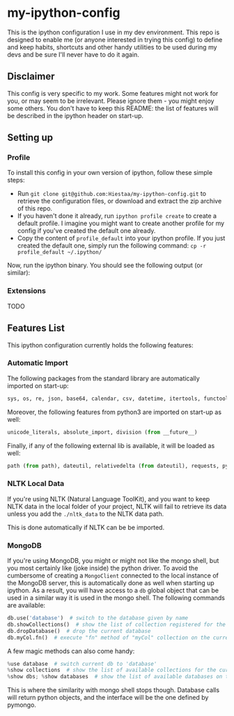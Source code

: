 # my-ipython-config

This is the ipython configuration I use in my dev environment.
This repo is designed to enable me (or anyone interested in trying this config) to define and keep habits, shortcuts and other handy utilities to be used during my devs and be sure I'll never have to do it again.

## Disclaimer

This config is very specific to my work. Some features might not work for you, or may seem to be irrelevant. Please ignore them - you might enjoy some others.
You don't have to keep this README: the list of features will be described in the ipython header on start-up.

## Setting up

### Profile

To install this config in your own version of ipython, follow these simple steps:

* Run `git clone git@github.com:Hiestaa/my-ipython-config.git` to retrieve the configuration files, or download and extract the zip archive of this repo.
* If you haven't done it already, run `ipython profile create` to create a default profile. I imagine you might want to create another profile for my config if you've created the default one already.
* Copy the content of `profile_default` into your ipython profile. If you just created the default one, simply run the following command: `cp -r profile_default ~/.ipython/`

Now, run the ipython binary. You should see the following output (or similar):


### Extensions

TODO

## Features List

This ipython configuration currently holds the following features:

### Automatic Import

The following packages from the standard library are automatically imported on start-up:
```python
sys, os, re, json, base64, calendar, csv, datetime, itertools, functools, random, hashlib, tempfile, argparse, math, random, subprocess, uuid4 (from uuid), datetime, timedelta (from datetime), Counter, OrderedDict, defaultdict (from collections)
```

Moreover, the following features from python3 are imported on start-up as well:
```python
unicode_literals, absolute_import, division (from __future__)
```

Finally, if any of the following external lib is available, it will be loaded as well:

```python
path (from path), dateutil, relativedelta (from dateutil), requests, pymongo, nltk
```

### NLTK Local Data

If you're using NLTK (Natural Language ToolKit), and you want to keep NLTK data in the local folder of your project, NLTK will fail to retrieve its data unless you add the `./nltk_data` to the NLTK data path.

This is done automatically if NLTK can be be imported.

### MongoDB

If you're using MongoDB, you might or might not like the mongo shell, but you most certainly like (joke inside) the python driver.
To avoid the cumbersome of creating a `MongoClient` connected to the local instance of the MongoDB server, this is automatically done as well when starting up ipython. As a result, you will have access to a `db` global object that can be used in a similar way it is used in the mongo shell. The following commands are available:

```python
db.use('database')  # switch to the database given by name
db.showCollections()  # show the list of collection registered for the current database
db.dropDatabase()  # drop the current database
db.myCol.fn()  # execute "fn" method of "myCol" collection on the current database.
```

A few magic methods can also come handy:

```python
%use database  # switch current db to 'database'
%show collections  # show the list of available collections for the current database
%show dbs; %show databases  # show the list of available databases on the server.
```

This is where the similarity with mongo shell stops though. Database calls will return python objects, and the interface will be the one defined by pymongo.